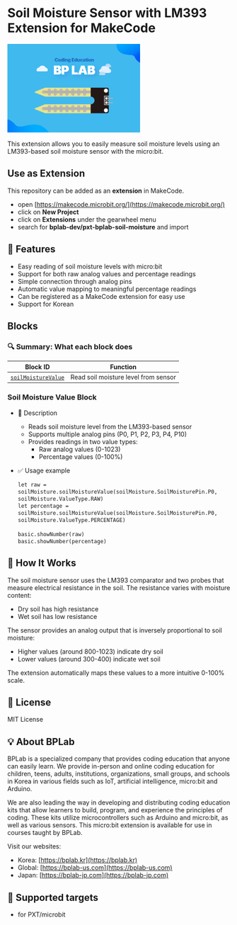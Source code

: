 # Soil Moisture Sensor with LM393 Extension for MakeCode

![Soil Moisture Sensor Image](./icon.png)

This extension allows you to easily measure soil moisture levels using an LM393-based soil moisture sensor with the micro:bit.

## Use as Extension

This repository can be added as an **extension** in MakeCode.

- open [https://makecode.microbit.org/](https://makecode.microbit.org/)
- click on **New Project**
- click on **Extensions** under the gearwheel menu
- search for **bplab-dev/pxt-bplab-soil-moisture** and import

## 🚀 Features

- Easy reading of soil moisture levels with micro:bit
- Support for both raw analog values and percentage readings
- Simple connection through analog pins
- Automatic value mapping to meaningful percentage readings
- Can be registered as a MakeCode extension for easy use
- Support for Korean

## Blocks

### 🔍 Summary: What each block does

| **Block ID**                 | **Function**                                   |
|-----------------------------|-----------------------------------------------|
| [`soilMoistureValue`](#soil-moisture-value-block) | Read soil moisture level from sensor |

### Soil Moisture Value Block

- 🔹 Description
  - Reads soil moisture level from the LM393-based sensor
  - Supports multiple analog pins (P0, P1, P2, P3, P4, P10)
  - Provides readings in two value types:
    - Raw analog values (0-1023)
    - Percentage values (0-100%)

- ✅ Usage example

  ```blocks
  let raw = soilMoisture.soilMoistureValue(soilMoisture.SoilMoisturePin.P0, soilMoisture.ValueType.RAW)
  let percentage = soilMoisture.soilMoistureValue(soilMoisture.SoilMoisturePin.P0, soilMoisture.ValueType.PERCENTAGE)

  basic.showNumber(raw)
  basic.showNumber(percentage)
  ```

## 📝 How It Works

The soil moisture sensor uses the LM393 comparator and two probes that measure electrical resistance in the soil. The resistance varies with moisture content:

- Dry soil has high resistance
- Wet soil has low resistance

The sensor provides an analog output that is inversely proportional to soil moisture:

- Higher values (around 800-1023) indicate dry soil
- Lower values (around 300-400) indicate wet soil

The extension automatically maps these values to a more intuitive 0-100% scale.

## 📜 License

MIT License

## 💡 About BPLab

BPLab is a specialized company that provides coding education that anyone can easily learn. We provide in-person and online coding education for children, teens, adults, institutions, organizations, small groups, and schools in Korea in various fields such as IoT, artificial intelligence, micro:bit and Arduino.

We are also leading the way in developing and distributing coding education kits that allow learners to build, program, and experience the principles of coding. These kits utilize microcontrollers such as Arduino and micro:bit, as well as various sensors. This micro:bit extension is available for use in courses taught by BPLab.

Visit our websites:

- Korea: [https://bplab.kr](https://bplab.kr)
- Global: [https://bplab-us.com](https://bplab-us.com)
- Japan: [https://bplab-jp.com](https://bplab-jp.com)

## 📍 Supported targets

- for PXT/microbit

<script src="https://makecode.com/gh-pages-embed.js"></script><script>makeCodeRender("{{ site.makecode.home_url }}", "{{ site.github.owner_name }}/{{ site.github.repository_name }}");</script>